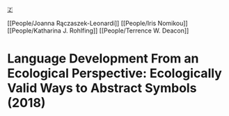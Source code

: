 [🇿](zotero://select/library/items/CZDDY5AX)

[[People/Joanna Rączaszek-Leonardi]] [[People/Iris Nomikou]] [[People/Katharina J. Rohlfing]] [[People/Terrence W. Deacon]] 
# Language Development From an Ecological Perspective: Ecologically Valid Ways to Abstract Symbols (2018)

